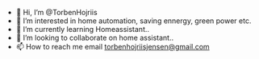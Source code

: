 - 👋 Hi, I’m @TorbenHojriis
- 👀 I’m interested in home automation, saving ennergy, green power etc.
- 🌱 I’m currently learning Homeassistant..
- 💞️ I’m looking to collaborate on home assistant..
- 📫 How to reach me email torbenhojriisjensen@gmail.com

<!---
TorbenHojriis/TorbenHojriis is a ✨ special ✨ repository because its `README.md` (this file) appears on your GitHub profile.
You can click the Preview link to take a look at your changes.
--->
